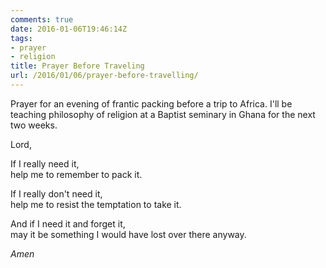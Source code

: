 ```yaml
---
comments: true
date: 2016-01-06T19:46:14Z
tags:
- prayer
- religion
title: Prayer Before Traveling
url: /2016/01/06/prayer-before-travelling/
---
```


Prayer for an evening of frantic packing before a trip to Africa. I'll be teaching philosophy of religion at a Baptist seminary in Ghana for the next two weeks.

Lord,

If I really need it,  
help me to remember to pack it.

If I really don't need it,  
help me to resist the temptation to take it.

And if I need it and forget it,  
may it be something I would have lost over there anyway.

*Amen*
